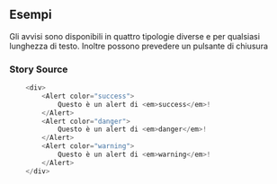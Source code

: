 ## Esempi

Gli avvisi sono disponibili in quattro tipologie diverse e per qualsiasi lunghezza di testo. Inoltre possono prevedere un pulsante di chiusura
### Story Source

```js
    <div>
        <Alert color="success">
            Questo è un alert di <em>success</em>!
        </Alert>
        <Alert color="danger">
            Questo è un alert di <em>danger</em>!
        </Alert>
        <Alert color="warning">
            Questo è un alert di <em>warning</em>!
        </Alert>
    </div>
```

<!-- PROPS -->